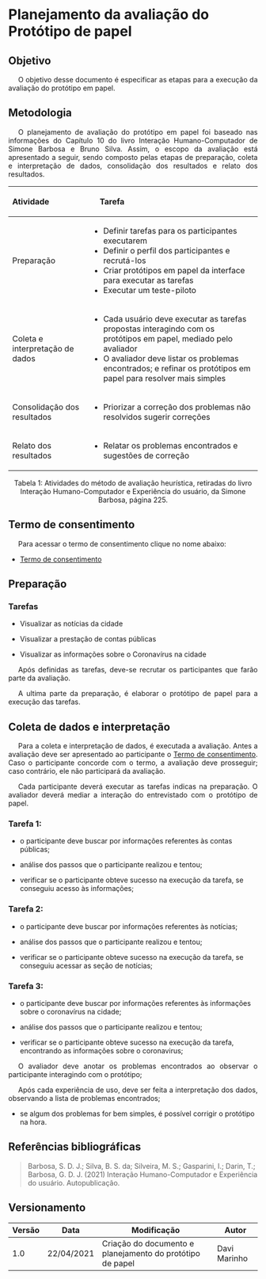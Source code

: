 # Planejamento da avaliação do Protótipo de papel

## Objetivo
<p style="text-indent: 20px; text-align: justify">
O objetivo desse documento é especificar as etapas para a execução da avaliação do protótipo em papel.
</p>

## Metodologia
<p style="text-indent: 20px; text-align: justify">
O planejamento de avaliação do protótipo em papel foi baseado nas informações do Capítulo 10 do livro Interação Humano-Computador de Simone Barbosa e Bruno Silva. Assim, o escopo da avaliação está apresentado a seguir, sendo composto pelas etapas de preparação, coleta e interpretação de dados, consolidação dos resultados e relato dos resultados.
</p>

| Atividade | <p style="text-indent: 20px;">Tarefa</p> |
|:--|:---|
| Preparação | <ul><li>Definir tarefas para os participantes executarem</li> <li>Definir o perfil dos participantes e recrutá-los</li><li>Criar protótipos em papel da interface para executar as tarefas</li><li>Executar um teste-piloto</li></ul> |
| Coleta e interpretação de dados |  <ul><li>Cada usuário deve executar as tarefas propostas interagindo com os protótipos em papel, mediado pelo avaliador</li><li>O avaliador deve listar os problemas encontrados; e refinar os protótipos em papel para resolver mais simples</li> </ul> |
| Consolidação dos resultados | <ul><li>Priorizar a correção dos problemas não resolvidos sugerir correções</li></ul> |
| Relato dos resultados | <ul><li>Relatar os problemas encontrados e sugestões de correção</li></ul> |

<center>
<figcaption>Tabela 1: Atividades do método de avaliação heurística, retiradas do livro Interação Humano-Computador e Experiência do usuário, da Simone Barbosa, página 225.</figcaption>
</center>

## Termo de consentimento
<p style="text-indent: 20px; text-align: justify">
Para acessar o termo de consentimento clique no nome abaixo:
</p>

- <p><a href="../termo-de-consentimento">Termo de consentimento</a></p>

## Preparação

### Tarefas

<ul><li>Visualizar as notícias da cidade</li></ul>
<ul><li>Visualizar a prestação de contas públicas</li></ul>
<ul><li>Visualizar as informações sobre o Coronavírus na cidade</li></ul>

<p style="text-indent: 20px; text-align: justify">
Após definidas as tarefas, deve-se recrutar os participantes que farão parte da avaliação.
</p>

<p style="text-indent: 20px; text-align: justify">
A ultima parte da preparação, é elaborar o protótipo de papel para a execução das tarefas.
</p>

## Coleta de dados e interpretação

<p style="text-indent: 20px; text-align: justify">
Para a coleta e interpretação de dados, é executada a avaliação. Antes a avaliação deve ser apresentado ao participante o <a href="../termo-de-consentimento">Termo de consentimento</a>. Caso o participante concorde com o termo, a avaliação deve prosseguir; caso contrário, ele não participará da avaliação.
</p>

<p style="text-indent: 20px; text-align: justify">
Cada participante deverá executar as tarefas indicas na preparação. O avaliador deverá mediar a interação do entrevistado com o protótipo de papel.
</p>

### Tarefa 1:
<ul><li>o participante deve buscar por informações referentes às contas públicas;</li></ul>
<ul><li>análise dos passos que o participante realizou e tentou;</li></ul>
<ul><li>verificar se o participante obteve sucesso na execução da tarefa, se conseguiu acesso às informações;</li></ul>

### Tarefa 2:
<ul><li>o participante deve buscar por informações referentes às notícias;</li></ul>
<ul><li>análise dos passos que o participante realizou e tentou;</li></ul>
<ul><li>verificar se o participante obteve sucesso na execução da tarefa, se conseguiu acessar as seção de notícias;</li></ul>

### Tarefa 3:
<ul><li>o participante deve buscar por informações referentes às informações sobre o coronavírus na cidade;</li></ul>
<ul><li>análise dos passos que o participante realizou e tentou;</li></ul>
<ul><li>verificar se o participante obteve sucesso na execução da tarefa, encontrando as informações sobre o coronavirus;</li></ul>

<p style="text-indent: 20px; text-align: justify">
O avaliador deve anotar os problemas encontrados ao observar o participante interagindo com o protótipo;
</p>

<p style="text-indent: 20px; text-align: justify">
Após cada experiência de uso, deve ser feita a interpretação dos dados, observando a lista de problemas encontrados;
<ul><li>se algum dos problemas for bem simples, é possível corrigir o protótipo na hora.</li></ul>
</p>

## Referências bibliográficas

> Barbosa, S. D. J.; Silva, B. S. da; Silveira, M. S.; Gasparini, I.; Darin, T.; Barbosa, G. D. J. (2021) Interação Humano-Computador e Experiência do usuário. Autopublicação.

## Versionamento

| Versão | Data | Modificação | Autor |
|--|--|--|--|
| 1.0 | 22/04/2021 | Criação do documento e planejamento do protótipo de papel | Davi Marinho |